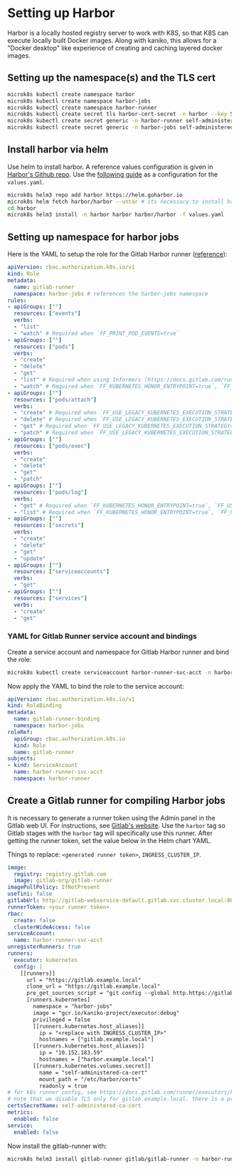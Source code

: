 # Setting up Harbor
Harbor is a locally hosted registry server to work with K8S, so that K8S can execute locally built Docker images. Along with kaniko, this allows for a "Docker desktop" like experience of creating and caching layered docker images.

## Setting up the namespace(s) and the TLS cert

```sh
microk8s kubectl create namespace harbor
microk8s kubectl create namespace harbor-jobs
microk8s kubectl create namespace harbor-runner
microk8s kubectl create secret tls harbor-cert-secret -n harbor --key SECRET.key --cert CERT.pem
microk8s kubectl create secret generic -n harbor-runner self-administered-ca-cert --from-file=gitlab.example.local.crt=rootCA.crt
microk8s kubectl create secret generic -n harbor-jobs self-administered-ca-cert --from-file=harbor.example.local.crt=rootCA.crt
```

## Install harbor via helm
Use helm to install harbor. A reference values configuration is given in [Harbor's Github repo](https://github.com/goharbor/harbor-helm/blob/main/values.yaml). Use the [following guide](setup_harbor_config.md) as a configuration for the `values.yaml`.

```sh
microk8s helm3 repo add harbor https://helm.goharbor.io
microk8s helm fetch harbor/harbor --untar # its necessary to install harbor using the untarred folder
cd harbor
microk8s helm3 install -n harbor harbor harbor/harbor -f values.yaml
```

## Setting up namespace for harbor jobs
Here is the YAML to setup the role for the Gitlab Harbor runner ([reference](https://docs.gitlab.com/runner/executors/kubernetes/#configure-runner-api-permissions)):
```yaml
apiVersion: rbac.authorization.k8s.io/v1
kind: Role
metadata:
  name: gitlab-runner
  namespace: harbor-jobs # references the harbor-jobs namespace
rules:
- apiGroups: [""]
  resources: ["events"]
  verbs:
  - "list"
  - "watch" # Required when `FF_PRINT_POD_EVENTS=true`
- apiGroups: [""]
  resources: ["pods"]
  verbs:
  - "create"
  - "delete"
  - "get"
  - "list" # Required when using Informers (https://docs.gitlab.com/runner/executors/kubernetes/#informers)
  - "watch" # Required when `FF_KUBERNETES_HONOR_ENTRYPOINT=true`, `FF_USE_LEGACY_KUBERNETES_EXECUTION_STRATEGY=false`, using Informers (https://docs.gitlab.com/runner/executors/kubernetes/#informers)
- apiGroups: [""]
  resources: ["pods/attach"]
  verbs:
  - "create" # Required when `FF_USE_LEGACY_KUBERNETES_EXECUTION_STRATEGY=false`
  - "delete" # Required when `FF_USE_LEGACY_KUBERNETES_EXECUTION_STRATEGY=false`
  - "get" # Required when `FF_USE_LEGACY_KUBERNETES_EXECUTION_STRATEGY=false`
  - "patch" # Required when `FF_USE_LEGACY_KUBERNETES_EXECUTION_STRATEGY=false`
- apiGroups: [""]
  resources: ["pods/exec"]
  verbs:
  - "create"
  - "delete"
  - "get"
  - "patch"
- apiGroups: [""]
  resources: ["pods/log"]
  verbs:
  - "get" # Required when `FF_KUBERNETES_HONOR_ENTRYPOINT=true`, `FF_USE_LEGACY_KUBERNETES_EXECUTION_STRATEGY=false`, `FF_WAIT_FOR_POD_TO_BE_REACHABLE=true`
  - "list" # Required when `FF_KUBERNETES_HONOR_ENTRYPOINT=true`, `FF_USE_LEGACY_KUBERNETES_EXECUTION_STRATEGY=false`
- apiGroups: [""]
  resources: ["secrets"]
  verbs:
  - "create"
  - "delete"
  - "get"
  - "update"
- apiGroups: [""]
  resources: ["serviceaccounts"]
  verbs:
  - "get"
- apiGroups: [""]
  resources: ["services"]
  verbs:
  - "create"
  - "get"
```

### YAML for Gitlab Runner service account and bindings
Create a service account and namespace for Gitlab Harbor runner and bind the role:
```sh
microk8s kubectl create serviceaccount harbor-runner-svc-acct -n harbor-runner # create empty service account
```

Now apply the YAML to bind the role to the service account:
```yaml
apiVersion: rbac.authorization.k8s.io/v1
kind: RoleBinding
metadata:
  name: gitlab-runner-binding
  namespace: harbor-jobs
roleRef:
  apiGroup: rbac.authorization.k8s.io
  kind: Role
  name: gitlab-runner
subjects:
- kind: ServiceAccount
  name: harbor-runner-svc-acct
  namespace: harbor-runner
```

## Create a Gitlab runner for compiling Harbor jobs
It is necessary to generate a runner token using the Admin panel in the Gitlab web UI. For instructions, see [Gitlab's website](https://docs.gitlab.com/ci/runners/runners_scope/#create-an-instance-runner-with-a-runner-authentication-token). Use the `harbor` tag so Gitlab stages with the `harbor` tag will specifically use this runner. After getting the runner token, set the value below in the Helm chart YAML.

Things to replace: `<generated runner token>`, `INGRESS_CLUSTER_IP`.
```yaml
image:
  registry: registry.gitlab.com
  image: gitlab-org/gitlab-runner
imagePullPolicy: IfNotPresent
useTini: false
gitlabUrl: http://gitlab-webservice-default.gitlab.svc.cluster.local:8080 # connect locally to gitlab from within the cluster
runnerToken: <your runner token>
rbac:
  create: false
  clusterWideAccess: false
serviceAccount:
  name: harbor-runner-svc-acct
unregisterRunners: true
runners:
  executor: kubernetes
  config: |
    [[runners]]
      url = "https://gitlab.example.local"
      clone_url = "https://gitlab.example.local"
      pre_get_sources_script = "git config --global http.https://gitlab.example.local.sslVerify false"
      [runners.kubernetes]
        namespace = "harbor-jobs"
        image = "gcr.io/kaniko-project/executor:debug"
        privileged = false
        [[runners.kubernetes.host_aliases]]
          ip = "<replace with INGRESS_CLUSTER_IP>"
          hostnames = ["gitlab.example.local"]
        [[runners.kubernetes.host_aliases]]
          ip = "10.152.183.59"
          hostnames = ["harbor.example.local"]
        [[runners.kubernetes.volumes.secret]]
          name = "self-administered-ca-cert"
          mount_path = "/etc/harbor/certs"
          readonly = true
# for k8s runner config, see https://docs.gitlab.com/runner/executors/kubernetes/#add-extra-host-aliases
# note that we disable TLS only for gitlab.example.local. there is a problem of verifying self-signed certs
certsSecretName: self-administered-ca-cert
metrics:
  enabled: false
service:
  enabled: false
```

Now install the gitlab-runner with:
```sh
microk8s helm3 install gitlab-runner gitlab/gitlab-runner -n harbor-runner -f <file>.yaml
```
